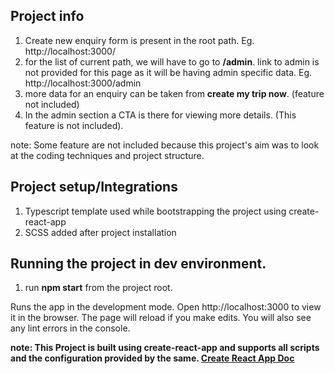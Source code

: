 ## Project info
1. Create new enquiry form is present in the root path. Eg. http://localhost:3000/
2. for the list of current path, we will have to go to **/admin**. link to admin is not provided for this page as it will be having admin specific data. Eg. http://localhost:3000/admin
3. more data for an enquiry can be taken from **create my trip now**. (feature not included)
4. In the admin section a CTA is there for viewing more details. (This feature is not included).
   
note: Some feature are not included because this project's aim was to look at the coding techniques and project structure. 

## Project setup/Integrations
1. Typescript template used while bootstrapping the project using create-react-app
2. SCSS added after project installation


## Running the project in dev environment.
   1. run **npm start** from the project root.
   
   Runs the app in the development mode.
Open http://localhost:3000 to view it in the browser. 
The page will reload if you make edits.
    You will also see any lint errors in the console.


**note: This Project is built using create-react-app and supports all scripts and the configuration provided by the same. [Create React App Doc](https://create-react-app.dev/docs/getting-started/)**